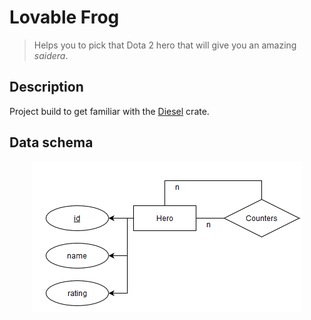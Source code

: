 # Lovable Frog

> Helps you to pick that Dota 2 hero that will give you an amazing _saidera_.

## Description

Project build to get familiar with the [Diesel](http://diesel.rs/) crate.

## Data schema

<p align="center">
    <img src="./docs/lf-er.png">
</p>

